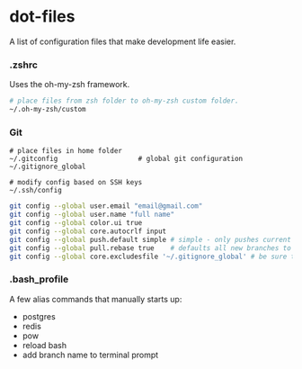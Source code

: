# dot-files
A list of configuration files that make development life easier.



### .zshrc
Uses the oh-my-zsh framework.

``` sh
# place files from zsh folder to oh-my-zsh custom folder.
~/.oh-my-zsh/custom
```



### Git

```
# place files in home folder
~/.gitconfig                    # global git configuration
~/.gitignore_global

# modify config based on SSH keys
~/.ssh/config
```

```sh
git config --global user.email "email@gmail.com"
git config --global user.name "full name"
git config --global color.ui true
git config --global core.autocrlf input
git config --global push.default simple # simple - only pushes current branch to github
git config --global pull.rebase true    # defaults all new branches to fetch then rebase (instead of fetch/merge)
git config --global core.excludesfile '~/.gitignore_global' # be sure to create file after
```




### .bash_profile
A few alias commands that manually starts up:
- postgres
- redis
- pow
- reload bash
- add branch name to terminal prompt